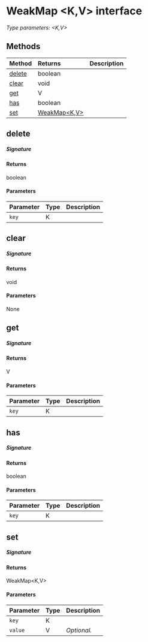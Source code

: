 # WeakMap <K,V> interface



_Type parameters: <K,V>_









## Methods

| Method	   |  Returns	| Description|
|:-------------|:-------|:-----------|
|[delete](#delete~hwgq9)      | boolean |  |
|[clear](#clear~n1pq9)      | void |  |
|[get](#get~xkvg9)      | V |  |
|[has](#has~mnoc9)      | boolean |  |
|[set](#set~9zym9)      | [WeakMap<K,V>](WeakMap.md) |  |



## delete



##### Signature

#### Returns
boolean

#### Parameters


| Parameter	   | Type    | Description |
|:-------------|:---------------|:------------|
| `key`    | K |  |


## clear



##### Signature

#### Returns
void

#### Parameters
None


## get



##### Signature

#### Returns
V

#### Parameters


| Parameter	   | Type    | Description |
|:-------------|:---------------|:------------|
| `key`    | K |  |


## has



##### Signature

#### Returns
boolean

#### Parameters


| Parameter	   | Type    | Description |
|:-------------|:---------------|:------------|
| `key`    | K |  |


## set



##### Signature

#### Returns
WeakMap<K,V>

#### Parameters


| Parameter	   | Type    | Description |
|:-------------|:---------------|:------------|
| `key`    | K |  |
| `value`    | V | _Optional._ |

